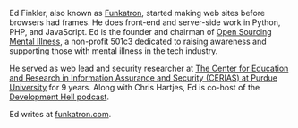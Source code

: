 Ed Finkler, also known as [Funkatron](https://twitter.com/funkatron),
started making web sites before browsers had frames. He does front-end
and server-side work in Python, PHP, and JavaScript. Ed is the founder
and chairman of [Open Sourcing Mental Illness](https://osmihelp.org),
a non-profit 501c3 dedicated to raising awareness and supporting those
with mental illness in the tech industry.

He served as web lead and security researcher at [The Center for
Education and Research in Information Assurance and Security (CERIAS)
at Purdue University](http://www.cerias.purdue.edu) for 9 years. Along
with Chris Hartjes, Ed is co-host of the [Development Hell
podcast](http://devhell.info).

Ed writes at [funkatron.com](http://funkatron.com).
